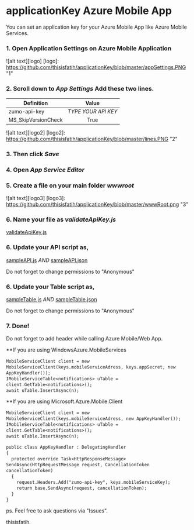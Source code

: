 # applicationKey Azure Mobile App
You can set an application key for your Azure Mobile App like Azure Mobile Services.

### 1. Open Application Settings on Azure Mobile Application

![alt text][logo]
[logo]: https://github.com/thisisfatih/applicationKey/blob/master/appSettings.PNG "1"

### 2. Scroll down to *App Settings* Add these two lines.

| Definition    | Value         |
| ------------- |:-------------:|
| zumo-api-key | *TYPE YOUR API KEY* |
| MS_SkipVersionCheck    | True      |

![alt text][logo2]
[logo2]: https://github.com/thisisfatih/applicationKey/blob/master/lines.PNG "2"

### 3. Then click *Save*

### 4. Open *App Service Editor*

### 5. Create a file on your main folder *wwwroot*

![alt text][logo3]
[logo3]: https://github.com/thisisfatih/applicationKey/blob/master/wwwRoot.png "3"

### 6. Name your file as *validateApiKey.js*

[validateApiKey.js](/validateApiKey.js)

### 6. Update your API script as,

[sampleAPI.js](/sampleAPI.js) *AND*
[sampleAPI.json](/sampleAPI.json)

Do not forget to change permissions to "Anonymous"

### 6. Update your Table script as,

[sampleTable.js](/sampleTable.js) *AND*
[sampleTable.json](/sampleTable.json)

Do not forget to change permissions to "Anonymous"

### 7. Done!

Do not forget to add header while calling Azure Mobile/Web App.

**If you are using WindowsAzure.MobileServices
```
MobileServiceClient client = new MobileServiceClient(keys.mobileServiceAdress, keys.appSecret, new AppKeyHandler());
IMobileServiceTable<notifications> uTable = client.GetTable<notifications>();
await uTable.InsertAsync(n);
```

**If you are using Microsoft.Azure.Mobile.Client
```
MobileServiceClient client = new MobileServiceClient(keys.mobileServiceAdress, new AppKeyHandler());
IMobileServiceTable<notifications> uTable = client.GetTable<notifications>();
await uTable.InsertAsync(n);
```


```
public class AppKeyHandler : DelegatingHandler
{
  protected override Task<HttpResponseMessage> SendAsync(HttpRequestMessage request, CancellationToken cancellationToken)
  {
    request.Headers.Add("zumo-api-key", keys.mobileServiceKey);
    return base.SendAsync(request, cancellationToken);
  }
}
```

ps. Feel free to ask questions via "Issues".

thisisfatih.







